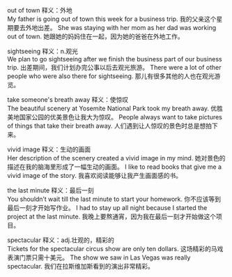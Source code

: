 out of town 释义：外地  
My father is going out of town this week for a business trip.
我的父亲这个星期要去外地出差。
She was staying with her mom as her dad was working out of town.
她跟她的妈妈住在一起，因为她的爸爸在外地工作。

sightseeing 释义：n.观光  
We plan to go sightseeing after we finish the business part of our business trip.
出差期间，我们计划办完公事以后去观光旅游。
There were a lot of other people who were also there for sightseeing.
那儿有很多其他的人也在观光游览。

take someone's breath away 释义：使惊叹  
The beautiful scenery at Yosemite National Park took my breath away.
优胜美地国家公园的优美景色让我大为惊叹。
People always want to take pictures of things that take their breath away.
人们遇到让人惊叹的景色时总是想拍下来。

vivid image 释义：生动的画面  
Her description of the scenery created a vivid image in my mind.
她对景色的描述在我的脑海里形成了一幅生动的画面。
I like to read books that give me a vivid image of the story.
我喜欢阅读能够让我产生画面感的书。

the last minute 释义：最后一刻  
You shouldn’t wait till the last minute to start your homework.
你不应该等到最后一刻才开始写作业。
I had to stay up all night because I started the project at the last minute.
我晚上要熬通宵，因为我在最后一刻才开始做这个项目。

spectacular 释义：adj.壮观的，精彩的  
Tickets for the spectacular circus show are only ten dollars.
这场精彩的马戏表演门票只需十美元。
The show we saw in Las Vegas was really spectacular.
我们在拉斯维加斯看到的演出非常精彩。
